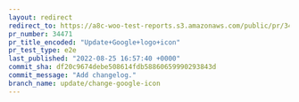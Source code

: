 ```yaml
---
layout: redirect
redirect_to: https://a8c-woo-test-reports.s3.amazonaws.com/public/pr/34471/e2e/index.html
pr_number: 34471
pr_title_encoded: "Update+Google+logo+icon"
pr_test_type: e2e
last_published: "2022-08-25 16:57:40 +0000"
commit_sha: df20c9674debe508614fdb58860659990293843d
commit_message: "Add changelog."
branch_name: update/change-google-icon
---
```

